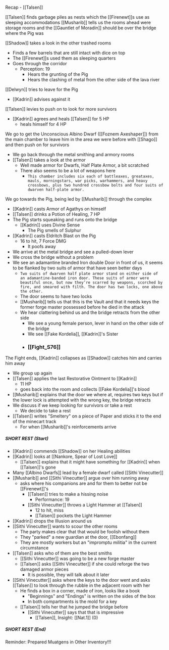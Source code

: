 Recap - [[Talsen]]

[[Talsen]] finds garbage piles as nests which the [[Firenewt]]s use as sleeping accommodations
[[Musharib]] tells us the rooms ahead were storage rooms and the [[Gauntlet of Moradin]] should be over the bridge where the Pig was

[[Shadow]] takes a look in the other trashed rooms
- Finds a few barrels that are still intact with dice on top
- The [[Firenewt]]s used them as sleeping quarters
- Goes through the corridor
	- Perception: 19
		- Hears the grunting of the Pig
		- Hears the clashing of metal from the other side of the lava river

[[Delwyn]] tries to leave for the Pig
- [[Kadrin]] advises against it

[[Talsen]] levies to push on to look for more survivors
- [[Kadrin]] agrees and heals [[Talsen]] for 5 HP
	- heals himself for 4 HP

We go to get the Unconscious Albino Dwarf ([[Foznem Axeshaper]]) from the main chamber to leave him in the area we were before with [[Shago]] and then push on for survivors
- We go back through the metal smithing and armory rooms
- [[Talsen]] takes a look at the armor
	- Well made armor for Dwarfs, Half Plate Armor, a bit scratched
	- There also seems to be a lot of weapons here
		- `This chamber includes six each of battleaxes, greataxes, mauls, morningstars, war picks, warhammers, and heavy crossbows, plus two hundred crossbow bolts and four suits of dwarven half-plate armor.`

We go towards the Pig, being led by [[Musharib]] through the complex
- [[Kadrin]] casts Armor of Agathys on himself
- [[Talsen]] drinks a Potion of Healing, 7 HP
- The Pig starts squeaking and runs onto the bridge
	- [[Kadrin]] uses Divine Sense
		- The Pig smells of Sulphur
- [[Kadrin]] casts Eldritch Blast on the Pig
	- 16 to hit, 7 Force DMG
		- It poofs away
- We arrive at the metal bridge and see a pulled-down lever
- We cross the bridge without a problem
- We see an adamantine branded Iron double Door in front of us, it seems to be flanked by two suits of armor that have seen better days
	- `Two suits of dwarven half plate armor stand on either side of an adamantine-banded iron door. These suits of armor were beautiful once, but now they’re scarred by weapons, scorched by fire, and smeared with filth. The door has two locks, one above the other.`
	- The door seems to have two locks
	- [[Musharib]] tells us that this is the Vault and that it needs keys the former forge master possessed before he died in the attack
	- We hear clattering behind us and the bridge retracts from the other side
		- We see a young female person, lever in hand on the other side of the bridge
		- We see [[Fake Kordelia]], [[Kadrin]]'s Sister
		- ### [[Fight_S76]]

The Fight ends, [[Kadrin]] collapses as [[Shadow]] catches him and carries him away
- We group up again
- [[Talsen]] applies the last Restorative Ointment to [[Kadrin]]
	- 11 HP
	- goes back into the room and collects [[Fake Kordelia]]'s blood
- [[Musharib]] explains that the door we where at, requires two keys but if the lower lock is attempted with the wrong key, the bridge retracts
- We discuss if we keep looking for survivors or take a rest
	- We decide to take a rest
- [[Talsen]] writes "Smeltery" on a piece of Paper and sticks it to the end of the minecart track
	- For when [[Musharib]]'s reinforcements arrive

##### SHORT REST (Start)
- [[Kadrin]] commends [[Shadow]] on her Healing abilities
- [[Kadrin]] looks at [[Nankore, Spear of Lost Love]]
	- [[Talsen]] explains that it might have something for [[Kadrin]] when [[Talsen]]'s gone
- Many [[Albino Dwarfs]] lead by a female dwarf called [[Sithi Vinecutter]]
- [[Musharib]] and [[Sithi Vinecutter]] argue over him running away
	- asks where his companions are and for them to better not be [[Firenewt]]'s
		- [[Talsen]] tries to make a hissing noise
			- Performance: 19
		- [[Sithi Vinecutter]] throws a Light Hammer at [[Talsen]]
			- 12 to hit, miss
			- [[Talsen]] pockets the Light Hammer
- [[Kadrin]] drops the Illusion around us
- [[Sithi Vinecutter]] wants to scour the other rooms
	- The party makes clear that that would be foolish without them
	- They "parked" a new guardian at the door, [[Ebonfang]]
	- They are mostly workers but an "impromptu militia" in the current circumstance
- [[Talsen]] asks who of them are the best smiths
	- [[Sithi Vinecutter]] was going to be a new forge master
	- [[Talsen]] asks [[Sithi Vinecutter]] if she could reforge the two damaged armor pieces
		- It is possible, they will talk about it later
- [[Sithi Vinecutter]] asks where the keys to the door went and asks [[Talsen]] to look through the rubble in the adjacent room with her
	- He finds a box in a corner, made of iron, looks like a book
		- "Beginnings" and "Endings" is written on the sides of the box
		- In both compartments is the mold for a key
	- [[Talsen]] tells her that he jumped the bridge before
		- [[Sithi Vinecutter]] says that that is impressive
			- [[Talsen]], Insight: [[Nat.1]] (0)

##### SHORT REST (End)

Reminder: Prepared Muatgens in Other Inventory!!!